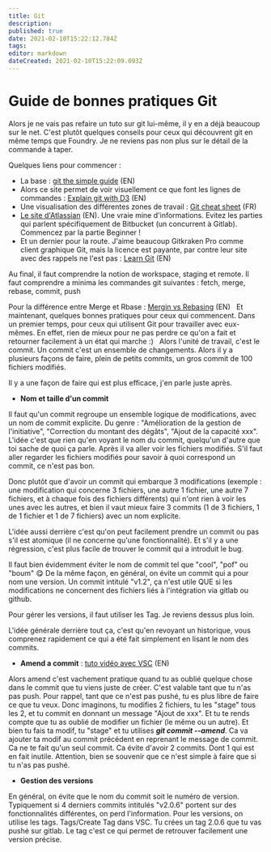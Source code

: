 ```yaml
---
title: Git
description: 
published: true
date: 2021-02-10T15:22:12.784Z
tags: 
editor: markdown
dateCreated: 2021-02-10T15:22:09.093Z
---
```


# Guide de bonnes pratiques Git

Alors je ne vais pas refaire un tuto sur git lui-même, il y en a déjà beaucoup sur le net.
C'est plutôt quelques conseils pour ceux qui découvrent git en même temps que Foundry.
Je ne reviens pas non plus sur le détail de la commande à taper.

Quelques liens pour commencer : 
- La base : [git the simple guide](http://rogerdudler.github.io/git-guide/) (EN)
- Alors ce site permet de voir visuellement ce que font les lignes de commandes : [Explain git with D3](http://onlywei.github.io/explain-git-with-d3/) (EN)
- Une visualisation des différentes zones de travail : [Git cheat sheet](http://ndpsoftware.com/git-cheatsheet.html) (FR)
- [Le site d'Atlassian](https://www.atlassian.com/git) (EN). Une vraie mine d'informations. Evitez les parties qui parlent spécifiquement de Bitbucket (un concurrent à Gitlab). Commencez par la partie Beginner !
- Et un dernier pour la route. J'aime beaucoup Gitkraken Pro comme client graphique Git, mais la licence est payante, par contre leur site avec des rappels ne l'est pas : [Learn Git](https://www.gitkraken.com/learn/git) (EN)
 

Au final, il faut comprendre la notion de workspace, staging et remote.
Il faut comprendre a minima les commandes git suivantes : fetch, merge, rebase, commit, push

Pour la différence entre Merge et Rbase : [Mergin vs Rebasing](https://www.atlassian.com/git/tutorials/merging-vs-rebasing) (EN)
 
Et maintenant, quelques bonnes pratiques pour ceux qui commencent. Dans un premier temps, pour ceux qui utilisent Git pour travailler avec eux-mêmes.
En effet, rien de mieux pour ne pas perdre ce qu'on a fait et retourner facilement à un état qui marche :)
 
Alors l'unité de travail, c'est le commit. Un commit c'est un ensemble de changements.
Alors il y a plusieurs façons de faire, plein de petits commits, un gros commit de 100 fichiers modifiés.

Il y a une façon de faire qui est plus efficace, j'en parle juste après.
 
- **Nom et taille d'un commit**

Il faut qu'un commit regroupe un ensemble logique de modifications, avec un nom de commit explicite. 
Du genre : "Amélioration de la gestion de l'initiative", "Correction du montant des dégâts", "Ajout de la capacité xxx". L'idée c'est que rien qu'en voyant le nom du commit, quelqu'un d'autre que toi sache de quoi ça parle. Après il va aller voir les fichiers modifiés. S'il faut aller regarder les fichiers modifiés pour savoir à quoi correspond un commit, ce n'est pas bon.

Donc plutôt que d'avoir un commit qui embarque 3 modifications (exemple : une modification qui concerne 3 fichiers, une autre 1 fichier, une autre 7 fichiers, et à chaque fois des fichiers différents) qui n'ont rien à voir les unes avec les autres, et bien il vaut mieux faire 3 commits (1 de 3 fichiers, 1 de 1 fichier et 1 de 7 fichiers) avec un nom explicite.

L'idée aussi derrière c'est qu'on peut facilement prendre un commit ou pas s'il est atomique (il ne concerne qu'une fonctionnalité). Et s'il y a une régression, c'est plus facile de trouver le commit qui a introduit le bug.

Il faut bien évidemment éviter le nom de commit tel que "cool", "pof" ou "boum" :yum:
De la même façon, en général, on évite un commit qui a pour nom une version. Un commit intitulé "v1.2", ça n'est utile QUE si les modifications ne concernent des fichiers liés à l'intégration via gitlab ou github.

Pour gérer les versions, il faut utiliser les Tag. Je reviens dessus plus loin.

L'idée générale derrière tout ça, c'est qu'en revoyant un historique, vous comprenez rapidement ce qui a été fait simplement en lisant le nom des commits.
 
- **Amend a commit** : [tuto vidéo avec VSC](https://www.youtube.com/watch?v=tXZc6-fH2pg) (EN)

Alors amend c'est vachement pratique quand tu as oublié quelque chose dans le commit que tu viens juste de créer. C'est valable tant que tu n'as pas push. 
Pour rappel, tant que ce n'est pas pushé, tu es plus libre de faire ce que tu veux. Donc imaginons, tu modifies 2 fichiers, tu les "stage" tous les 2, et tu commit en donnant un message "Ajout de xxx". Et tu te rends compte que tu as oublié de modifier un fichier (le même ou un autre). Et bien tu fais ta modif, tu "stage" et tu utilises ***git commit --amend***. Ca va ajouter ta modif au commit précédent en reprenant le message de commit.
Ca ne te fait qu'un seul commit. Ca évite d'avoir 2 commits. Dont 1 qui est en fait inutile.
Attention, bien se souvenir que ce n'est simple à faire que si tu n'as pas pushé.
 
- **Gestion des versions**

En général, on évite que le nom du commit soit le numéro de version. Typiquement si 4 derniers commits intitulés "v2.0.6" portent sur des fonctionnalités différentes, on perd l'information.
Pour les versions, on utilise les tags. Tags/Create Tag dans VSC. Tu crées un tag 2.0.6 que tu vas pushé sur gitlab. Le tag c'est ce qui permet de retrouver facilement une version précise.

